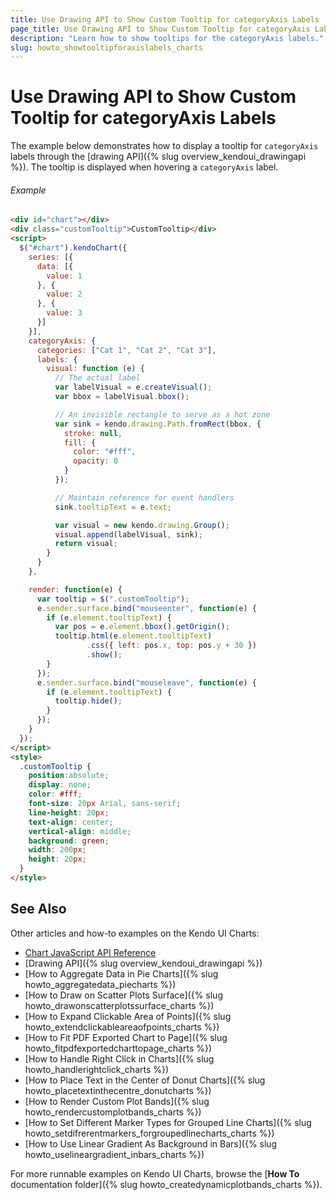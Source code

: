```yaml
---
title: Use Drawing API to Show Custom Tooltip for categoryAxis Labels
page_title: Use Drawing API to Show Custom Tooltip for categoryAxis Labels | Kendo UI Charts
description: "Learn how to show tooltips for the categoryAxis labels."
slug: howto_showtooltipforaxislabels_charts
---
```


# Use Drawing API to Show Custom Tooltip for categoryAxis Labels

The example below demonstrates how to display a tooltip for `categoryAxis` labels through the [drawing API]({% slug overview_kendoui_drawingapi %}). The tooltip is displayed when hovering a `categoryAxis` label.

###### Example
```html
<div id="chart"></div>
<div class="customTooltip">CustomTooltip</div>
<script>
  $("#chart").kendoChart({
    series: [{
      data: [{
        value: 1
      }, {
        value: 2
      }, {
        value: 3
      }]
    }],
    categoryAxis: {
      categories: ["Cat 1", "Cat 2", "Cat 3"],
      labels: {
        visual: function (e) {
          // The actual label
          var labelVisual = e.createVisual();
          var bbox = labelVisual.bbox();

          // An invisible rectangle to serve as a hot zone
          var sink = kendo.drawing.Path.fromRect(bbox, {
            stroke: null,
            fill: {
              color: "#fff",
              opacity: 0
            }
          });

          // Maintain reference for event handlers
          sink.tooltipText = e.text;

          var visual = new kendo.drawing.Group();
          visual.append(labelVisual, sink);
          return visual;
        }
      }
    },

    render: function(e) {
      var tooltip = $(".customTooltip");
      e.sender.surface.bind("mouseenter", function(e) {
        if (e.element.tooltipText) {
          var pos = e.element.bbox().getOrigin();
          tooltip.html(e.element.tooltipText)
                 .css({ left: pos.x, top: pos.y + 30 })
                 .show();
        }
      });
      e.sender.surface.bind("mouseleave", function(e) {
        if (e.element.tooltipText) {
          tooltip.hide();
        }
      });
    }
  });
</script>
<style>
  .customTooltip {
    position:absolute;
    display: none;
    color: #fff;
    font-size: 20px Arial, sans-serif;
    line-height: 20px;
    text-align: center;
    vertical-align: middle;
    background: green;
    width: 200px;
    height: 20px;
  }
</style>
```

## See Also

Other articles and how-to examples on the Kendo UI Charts:

* [Chart JavaScript API Reference](/api/javascript/dataviz/ui/chart)
* [Drawing API]({% slug overview_kendoui_drawingapi %})
* [How to Aggregate Data in Pie Charts]({% slug howto_aggregatedata_piecharts %})
* [How to Draw on Scatter Plots Surface]({% slug howto_drawonscatterplotssurface_charts %})
* [How to Expand Clickable Area of Points]({% slug howto_extendclickableareaofpoints_charts %})
* [How to Fit PDF Exported Chart to Page]({% slug howto_fitpdfexportedcharttopage_charts %})
* [How to Handle Right Click in Charts]({% slug howto_handlerightclick_charts %})
* [How to Place Text in the Center of Donut Charts]({% slug howto_placetextinthecentre_donutcharts %})
* [How to Render Custom Plot Bands]({% slug howto_rendercustomplotbands_charts %})
* [How to Set Different Marker Types for Grouped Line Charts]({% slug howto_setdifrerentmarkers_forgroupedlinecharts_charts %})
* [How to Use Linear Gradient As Background in Bars]({% slug howto_uselineargradient_inbars_charts %})

For more runnable examples on Kendo UI Charts, browse the [**How To** documentation folder]({% slug howto_createdynamicplotbands_charts %}).

